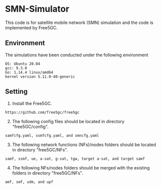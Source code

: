 # SMN-Simulator

This code is for satellite mobile network (SMN) simulation and the code is implemented by Free5GC.


## Environment
The simulations have been conducted under the following environment
```
OS: Ubuntu 20.04
gcc: 9.3.0
Go: 1.14.4 linux/amd64
kernel version 5.11.0-40-generic
```


## Setting

1. Install the Free5GC.
```
https://github.com/free5gc/free5gc
```

2. The following config files should be located in directory "free5GC/config".
```
samfcfg.yaml, ssmfcfg.yaml, and smncfg.yaml
```

3. The following network functions (NFs)/nodes folders should be located in directory "free5GC/NFs".
```
samf, ssmf, ue, a-sat, g-sat, tgw, target a-sat, and target samf
```

4. The following NFs/nodes folders should be merged with the existing folders in directory "free5GC/NFs".
```
amf, smf, udm, and upf
```

 





